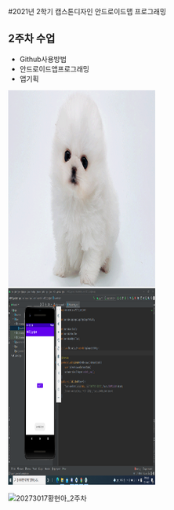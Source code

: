 #2021년 2학기 캡스톤디자인 안드로이드맵 프로그래밍

## 2주차 수업
 - Github사용방법
 - 안드로이드앱프로그래밍
 - 앱기획

<img width="300" height="400" src="./png/dog.png"></img>
<img width="300" height="400" src="./png/20273017황현아_2주차.png"></img>

![20273017황현아_2주차](https://user-images.githubusercontent.com/80746336/132335320-d24e9cb2-dffb-42ef-bbd3-c9f4796dd649.PNG)

